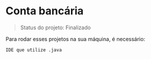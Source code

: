  
<h1>Conta bancária</h1>

> Status do projeto: Finalizado 

Para rodar esses projetos na sua máquina, é necessário:

```
IDE que utilize .java
```
